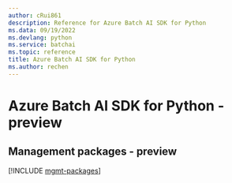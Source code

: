 ```yaml
---
author: cRui861
description: Reference for Azure Batch AI SDK for Python
ms.data: 09/19/2022
ms.devlang: python
ms.service: batchai
ms.topic: reference
title: Azure Batch AI SDK for Python
ms.author: rechen
---
```

# Azure Batch AI SDK for Python - preview

## Management packages - preview
[!INCLUDE [mgmt-packages](batch-ai-mgmt-index.md)]